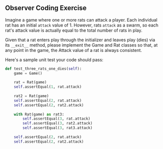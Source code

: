 ## Observer Coding Exercise
Imagine a game where one or more rats can attack a player. Each individual rat has an initial `attack` value of 1. However, rats `attack` as a swarm, so each rat's attack value is actually equal to the total number of rats in play.

Given that a rat enters play through the initializer and leaves play (dies) via its `__exit__` method, please implement the Game and Rat classes so that, at any point in the game, the Attack value of a rat is always consistent.

Here's a sample unit test your code should pass:

```py
def test_three_rats_one_dies(self):
    game = Game()
 
    rat = Rat(game)
    self.assertEqual(1, rat.attack)
 
    rat2 = Rat(game)
    self.assertEqual(2, rat.attack)
    self.assertEqual(2, rat2.attack)
 
    with Rat(game) as rat3:
        self.assertEqual(3, rat.attack)
        self.assertEqual(3, rat2.attack)
        self.assertEqual(3, rat3.attack)
 
    self.assertEqual(2, rat.attack)
    self.assertEqual(2, rat2.attack)
```